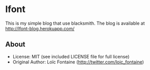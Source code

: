 lfont
=====
This is my simple blog that use blacksmith.
The blog is available at http://lfont-blog.herokuapp.com/

About
-----
* License:           MIT (see included LICENSE file for full license)
* Original Author:   Loïc Fontaine (http://twitter.com/loic_fontaine)